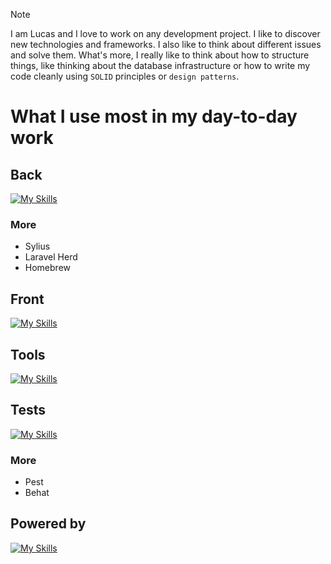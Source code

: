 > [!NOTE]  
> I am Lucas and I love to work on any development project. I like to discover new technologies and frameworks. I also like to think about different issues and solve them. What's more, I really like to think about how to structure things, like thinking about the database infrastructure or how to write my code cleanly using `SOLID` principles or `design patterns`.

# What I use most in my day-to-day work

## Back

[![My Skills](https://skillicons.dev/icons?i=php,laravel,symfony,docker,git,mysql,sqlite,redis)](https://skillicons.dev)

### More

- Sylius
- Laravel Herd
- Homebrew

## Front

[![My Skills](https://skillicons.dev/icons?i=js,ts,vue,nextjs,tailwind,sass)](https://skillicons.dev)

## Tools

[![My Skills](https://skillicons.dev/icons?i=bash,github,githubactions,gitlab,postman,sentry)](https://skillicons.dev)

## Tests

[![My Skills](https://skillicons.dev/icons?i=cypress)](https://skillicons.dev)

### More

- Pest
- Behat

## Powered by

[![My Skills](https://skillicons.dev/icons?i=vscode)](https://skillicons.dev)
